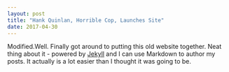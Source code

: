 ```yaml
---
layout: post
title: "Hank Quinlan, Horrible Cop, Launches Site"
date: 2017-04-30
---
```


Modified.Well. Finally got around to putting this old website together. Neat thing about it - powered by [Jekyll](http://jekyllrb.com) and I can use Markdown to author my posts. It actually is a lot easier than I thought it was going to be.
